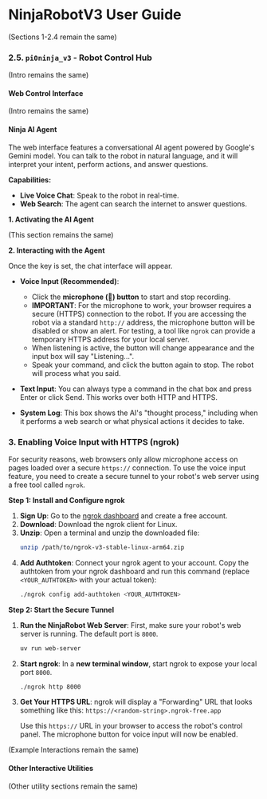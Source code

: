 
# NinjaRobotV3 User Guide

(Sections 1-2.4 remain the same)

### 2.5. `pi0ninja_v3` - Robot Control Hub

(Intro remains the same)

#### Web Control Interface

(Intro remains the same)

#### Ninja AI Agent

The web interface features a conversational AI agent powered by Google's Gemini model. You can talk to the robot in natural language, and it will interpret your intent, perform actions, and answer questions.

**Capabilities:**
- **Live Voice Chat**: Speak to the robot in real-time.
- **Web Search**: The agent can search the internet to answer questions.

**1. Activating the AI Agent**

(This section remains the same)

**2. Interacting with the Agent**

Once the key is set, the chat interface will appear.

-   **Voice Input (Recommended)**:
    - Click the **microphone (🎤) button** to start and stop recording.
    - **IMPORTANT**: For the microphone to work, your browser requires a secure (HTTPS) connection to the robot. If you are accessing the robot via a standard `http://` address, the microphone button will be disabled or show an alert. For testing, a tool like `ngrok` can provide a temporary HTTPS address for your local server.
    - When listening is active, the button will change appearance and the input box will say "Listening...".
    - Speak your command, and click the button again to stop. The robot will process what you said.

-   **Text Input**: You can always type a command in the chat box and press Enter or click Send. This works over both HTTP and HTTPS.

-   **System Log**: This box shows the AI's "thought process," including when it performs a web search or what physical actions it decides to take.

### 3. Enabling Voice Input with HTTPS (ngrok)

For security reasons, web browsers only allow microphone access on pages loaded over a secure `https://` connection. To use the voice input feature, you need to create a secure tunnel to your robot's web server using a free tool called `ngrok`.

**Step 1: Install and Configure ngrok**

1.  **Sign Up**: Go to the [ngrok dashboard](https://dashboard.ngrok.com/signup) and create a free account.
2.  **Download**: Download the ngrok client for Linux.
3.  **Unzip**: Open a terminal and unzip the downloaded file:
    ```bash
    unzip /path/to/ngrok-v3-stable-linux-arm64.zip
    ```
4.  **Add Authtoken**: Connect your ngrok agent to your account. Copy the authtoken from your ngrok dashboard and run this command (replace `<YOUR_AUTHTOKEN>` with your actual token):
    ```bash
    ./ngrok config add-authtoken <YOUR_AUTHTOKEN>
    ```

**Step 2: Start the Secure Tunnel**

1.  **Run the NinjaRobot Web Server**: First, make sure your robot's web server is running. The default port is `8000`.
    ```bash
    uv run web-server
    ```
2.  **Start ngrok**: In a **new terminal window**, start ngrok to expose your local port `8000`.
    ```bash
    ./ngrok http 8000
    ```
3.  **Get Your HTTPS URL**: ngrok will display a "Forwarding" URL that looks something like this:
    `https://<random-string>.ngrok-free.app`

    Use this `https://` URL in your browser to access the robot's control panel. The microphone button for voice input will now be enabled.

(Example Interactions remain the same)

#### Other Interactive Utilities

(Other utility sections remain the same)
